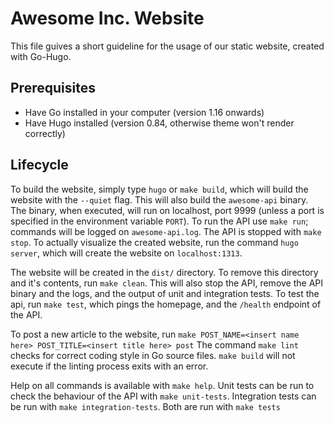 
# Awesome Inc. Website

This file guives a short guideline for the usage of our static website, created with Go-Hugo.


## Prerequisites
- Have Go installed in your computer (version 1.16 onwards)
- Have Hugo installed (version 0.84, otherwise theme won't render correctly)

## Lifecycle
To build the website, simply type `hugo` or `make build`, which will build the website with the `--quiet` flag. This will also build the `awesome-api` binary. The binary, when executed, will run on localhost, port 9999 (unless a port is specified in the environment variable `PORT`). To run the API use `make run`; commands will be logged on `awesome-api.log`. The API is stopped with `make stop`.
To actually visualize the created website, run the command `hugo server`, which will create the website on `localhost:1313`.

The website will be created in the `dist/` directory. To remove this directory and it's contents, run `make clean`. This will also stop the API, remove the API binary and the logs, and the output of unit and integration tests. To test the api, run `make test`, which pings the homepage, and the `/health` endpoint of the API.

To post a new article to the website, run `make POST_NAME=<insert name here> POST_TITLE=<insert title here> post`
The command `make lint` checks for correct coding style in Go source files. `make build` will not execute if the linting process exits with an error.

Help on all commands is available with `make help`.
Unit tests can be run to check the behaviour of the API with `make unit-tests`. Integration tests can be run with `make integration-tests`. Both are run with `make tests`
